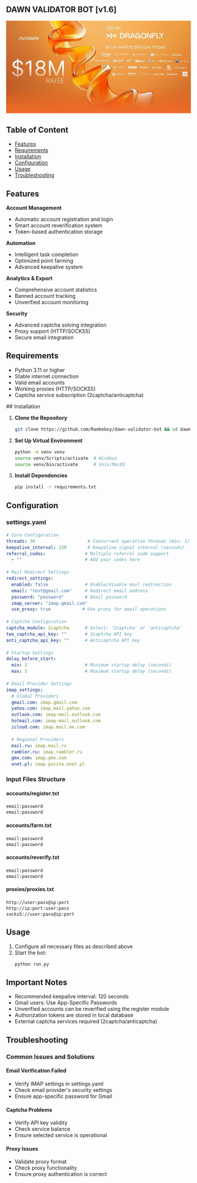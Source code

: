 ## DAWN VALIDATOR BOT [v1.6]

![intro](console/images/img.png)

## Table of Content
- [Features](#-features)
- [Requirements](#-requirements)
- [Installation](#-installation)
- [Configuration](#%EF%B8%8F-configuration)
- [Usage](#-usage)
- [Troubleshooting](#-troubleshooting)

## Features

**Account Management**
- Automatic account registration and login
- Smart account reverification system
- Token-based authentication storage
  
**Automation**
- Intelligent task completion
- Optimized point farming
- Advanced keepalive system
  
**Analytics & Export**
- Comprehensive account statistics
- Banned account tracking
- Unverified account monitoring
  
**Security**
- Advanced captcha solving integration
- Proxy support (HTTP/SOCKS5)
- Secure email integration

## Requirements

- Python 3.11 or higher
- Stable internet connection
- Valid email accounts
- Working proxies (HTTP/SOCKS5)
- Captcha service subscription (2captcha/anticaptcha)

##️ Installation

1. **Clone the Repository**
   ```bash
   git clone https://github.com/Rambeboy/dawn-validator-bot && cd dawn-validator-bot
   ```

2. **Set Up Virtual Environment**
   ```bash
   python -m venv venv
   source venv/Scripts/activate  # Windows
   source venv/bin/activate      # Unix/MacOS
   ```

3. **Install Dependencies**
   ```bash
   pip install -r requirements.txt
   ```

## Configuration

### settings.yaml

```yaml
# Core Configuration
threads: 30                    # Concurrent operation threads (min: 1)
keepalive_interval: 120        # Keepalive signal interval (seconds)
referral_codes:               # Multiple referral code support
  - ""                        # Add your codes here

# Mail Redirect Settings
redirect_settings:
  enabled: false              # Enable/disable mail redirection
  email: "test@gmail.com"     # Redirect email address
  password: "password"        # Email password
  imap_server: "imap.gmail.com"
  use_proxy: true            # Use proxy for email operations

# Captcha Configuration
captcha_module: 2captcha      # Select: '2captcha' or 'anticaptcha'
two_captcha_api_key: ""       # 2captcha API key
anti_captcha_api_key: ""      # Anticaptcha API key

# Startup Settings
delay_before_start:
  min: 2                      # Minimum startup delay (seconds)
  max: 3                      # Maximum startup delay (seconds)

# Email Provider Settings
imap_settings:
  # Global Providers
  gmail.com: imap.gmail.com
  yahoo.com: imap.mail.yahoo.com
  outlook.com: imap-mail.outlook.com
  hotmail.com: imap-mail.outlook.com
  icloud.com: imap.mail.me.com
  
  # Regional Providers
  mail.ru: imap.mail.ru
  rambler.ru: imap.rambler.ru
  gmx.com: imap.gmx.com
  onet.pl: imap.poczta.onet.pl
```

### Input Files Structure

#### accounts/register.txt
```
email:password
email:password
```

#### accounts/farm.txt
```
email:password
email:password
```

#### accounts/reverify.txt
```
email:password
email:password
```

#### proxies/proxies.txt
```
http://user:pass@ip:port
http://ip:port:user:pass
socks5://user:pass@ip:port
```

## Usage

1. Configure all necessary files as described above
2. Start the bot:
   ```bash
   python run.py
   ```

## Important Notes

- Recommended keepalive interval: 120 seconds
- Gmail users: Use App-Specific Passwords
- Unverified accounts can be reverified using the register module
- Authorization tokens are stored in local database
- External captcha services required (2captcha/anticaptcha)

## Troubleshooting

### Common Issues and Solutions

#### Email Verification Failed
- Verify IMAP settings in settings.yaml
- Check email provider's security settings
- Ensure app-specific password for Gmail

#### Captcha Problems
- Verify API key validity
- Check service balance
- Ensure selected service is operational

#### Proxy Issues
- Validate proxy format
- Check proxy functionality
- Ensure proxy authentication is correct

